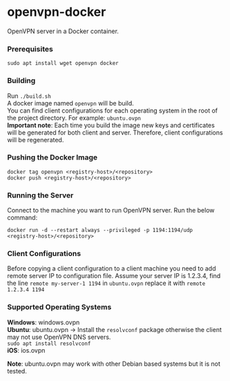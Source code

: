# openvpn-docker

OpenVPN server in a Docker container.

### Prerequisites
`sudo apt install wget openvpn docker`

### Building
Run `./build.sh`<br>
A docker image named `openvpn` will be build.<br>
You can find client configurations for each operating system in the root of the project directory. For example: `ubuntu.ovpn`<br>
**Important note**: Each time you build the image new keys and certificates will be generated for both client and server. Therefore, client configurations will be regenerated.


### Pushing the Docker Image
```
docker tag openvpn <registry-host>/<repository>
docker push <registry-host>/<repository>
```

### Running the Server
Connect to the machine you want to run OpenVPN server. Run the below command:
```
docker run -d --restart always --privileged -p 1194:1194/udp <registry-host>/<repository>
```

### Client Configurations
Before copying a client configuration to a client machine you need to add remote server IP to configuration file. Assume your server IP is 1.2.3.4, find the line `remote my-server-1 1194` in `ubuntu.ovpn` replace it with `remote 1.2.3.4 1194`

### Supported Operating Systems
**Windows**: windows.ovpn<br>
**Ubuntu**: ubuntu.ovpn -> Install the `resolvconf` package otherwise the client may not use OpenVPN DNS servers.<br>
`sudo apt install resolvconf`<br>
**iOS**: ios.ovpn

**Note**: ubuntu.ovpn may work with other Debian based systems but it is not tested.
